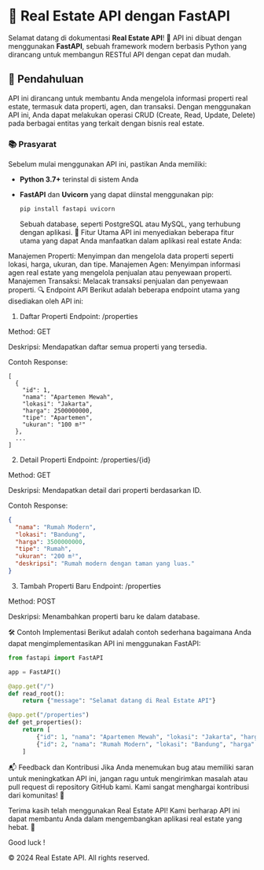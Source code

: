 # 🏡 Real Estate API dengan FastAPI

Selamat datang di dokumentasi **Real Estate API**! 🎉 API ini dibuat dengan menggunakan **FastAPI**, sebuah framework modern berbasis Python yang dirancang untuk membangun RESTful API dengan cepat dan mudah.

## 🚀 Pendahuluan

API ini dirancang untuk membantu Anda mengelola informasi properti real estate, termasuk data properti, agen, dan transaksi. Dengan menggunakan API ini, Anda dapat melakukan operasi CRUD (Create, Read, Update, Delete) pada berbagai entitas yang terkait dengan bisnis real estate.

### 📚 Prasyarat

Sebelum mulai menggunakan API ini, pastikan Anda memiliki:

- **Python 3.7+** terinstal di sistem Anda
- **FastAPI** dan **Uvicorn** yang dapat diinstal menggunakan pip:

  ```bash
  pip install fastapi uvicorn
  ```

  Sebuah database, seperti PostgreSQL atau MySQL, yang terhubung dengan aplikasi.
  🌟 Fitur Utama
  API ini menyediakan beberapa fitur utama yang dapat Anda manfaatkan dalam aplikasi real estate Anda:

Manajemen Properti: Menyimpan dan mengelola data properti seperti lokasi, harga, ukuran, dan tipe.
Manajemen Agen: Menyimpan informasi agen real estate yang mengelola penjualan atau penyewaan properti.
Manajemen Transaksi: Melacak transaksi penjualan dan penyewaan properti.
🔍 Endpoint API
Berikut adalah beberapa endpoint utama yang disediakan oleh API ini:

1. Daftar Properti
   Endpoint: /properties

Method: GET

Deskripsi: Mendapatkan daftar semua properti yang tersedia.

Contoh Response:

```
[
  {
    "id": 1,
    "nama": "Apartemen Mewah",
    "lokasi": "Jakarta",
    "harga": 2500000000,
    "tipe": "Apartemen",
    "ukuran": "100 m²"
  },
  ...
]
```

2. Detail Properti
   Endpoint: /properties/{id}

Method: GET

Deskripsi: Mendapatkan detail dari properti berdasarkan ID.

Contoh Response:

```json
{
  "nama": "Rumah Modern",
  "lokasi": "Bandung",
  "harga": 3500000000,
  "tipe": "Rumah",
  "ukuran": "200 m²",
  "deskripsi": "Rumah modern dengan taman yang luas."
}
```

3. Tambah Properti Baru
   Endpoint: /properties

Method: POST

Deskripsi: Menambahkan properti baru ke dalam database.

🛠️ Contoh Implementasi
Berikut adalah contoh sederhana bagaimana Anda dapat mengimplementasikan API ini menggunakan FastAPI:

```python
from fastapi import FastAPI

app = FastAPI()

@app.get("/")
def read_root():
    return {"message": "Selamat datang di Real Estate API"}

@app.get("/properties")
def get_properties():
    return [
        {"id": 1, "nama": "Apartemen Mewah", "lokasi": "Jakarta", "harga": 2500000000},
        {"id": 2, "nama": "Rumah Modern", "lokasi": "Bandung", "harga": 3500000000}
    ]
```

📬 Feedback dan Kontribusi
Jika Anda menemukan bug atau memiliki saran untuk meningkatkan API ini, jangan ragu untuk mengirimkan masalah atau pull request di repository GitHub kami. Kami sangat menghargai kontribusi dari komunitas! 🌟

Terima kasih telah menggunakan Real Estate API! Kami berharap API ini dapat membantu Anda dalam mengembangkan aplikasi real estate yang hebat. 🎉

Good luck !

<footer>
  <p>© 2024 Real Estate API. All rights reserved.</p>
</footer>
